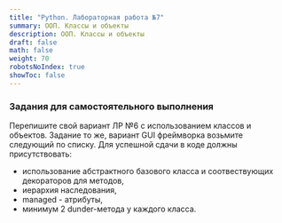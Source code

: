 ```yaml
---
title: "Python. Лабораторная работа №7"
summary: ООП. Классы и объекты
description: ООП. Классы и объекты
draft: false
math: false
weight: 70
robotsNoIndex: true
showToc: false
---
```


### Задания для самостоятельного выполнения

Перепишите свой вариант ЛР №6 с использованием классов и объектов. Задание то же, вариант GUI фреймворка возьмите следующий по списку. Для успешной сдачи в коде должны присутствовать:
* использование абстрактного базового класса и соотвествующих декораторов для методов,
* иерархия наследования,
* managed - атрибуты,
* минимум 2 dunder-метода у каждого класса.

